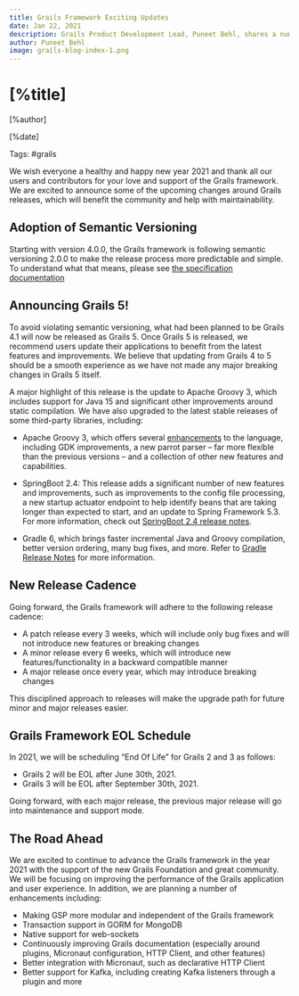 ```yaml
---
title: Grails Framework Exciting Updates
date: Jan 22, 2021
description: Grails Product Development Lead, Puneet Behl, shares a number of updates regarding the current state of the Grails framework, as well as plans for the future.
author: Puneet Behl
image: grails-blog-index-1.png
---
```


# [%title]

[%author]

[%date]

Tags: #grails

We wish everyone a healthy and happy new year 2021 and thank all our users and contributors for your love and support of the Grails framework. We are excited to announce some of the upcoming changes around Grails releases, which will benefit the community and help with maintainability. 

## Adoption of Semantic Versioning

Starting with version 4.0.0, the Grails framework is following semantic versioning 2.0.0 to make the release process more predictable and simple. To understand what that means, please see [the specification documentation](https://semver.org/) 

## Announcing Grails 5! 

To avoid violating semantic versioning, what had been planned to be Grails 4.1 will now be released as Grails 5. Once Grails 5 is released, we recommend users update their applications to benefit from the latest features and improvements. We believe that updating from Grails 4 to 5 should be a smooth experience as we have not made any major breaking changes in Grails 5 itself.
 
A major highlight of this release is the update to Apache Groovy 3, which includes support for Java 15 and significant other improvements around static compilation. We have also upgraded to the latest stable releases of some third-party libraries, including: 

- Apache Groovy 3, which offers several [enhancements](https://groovy-lang.org/releasenotes/groovy-3.0.html) to the language, including GDK improvements, a new parrot parser – far more flexible than the previous versions – and a collection of other new features and capabilities. 

- SpringBoot 2.4: This release adds a significant number of new features and improvements, such as improvements to the config file processing, a new startup actuator endpoint to help identify beans that are taking longer than expected to start, and an update to Spring Framework 5.3. For more information, check out [SpringBoot 2.4 release notes](https://github.com/spring-projects/spring-boot/wiki/Spring-Boot-2.4-Release-Notes).

- Gradle 6, which brings faster incremental Java and Groovy compilation, better version ordering, many bug fixes, and more. Refer to [Gradle Release Notes](https://docs.gradle.org/6.5/release-notes.html) for more information.

## New Release Cadence

Going forward, the Grails framework will adhere to the following release cadence:

- A patch release every 3 weeks, which will include only bug fixes and will not introduce new features or breaking changes
- A minor release every 6 weeks, which will introduce new features/functionality in a backward compatible manner
- A major release once every year, which may introduce breaking changes

This disciplined approach to releases will make the upgrade path for future minor and major releases easier.

## Grails Framework EOL Schedule

In 2021, we will be scheduling “End Of Life” for Grails 2 and 3 as follows:

- Grails 2 will be EOL after June 30th, 2021.
- Grails 3 will be EOL after September 30th, 2021.

Going forward, with each major release, the previous major release will go into maintenance and support mode. 

## The Road Ahead

We are excited to continue to advance the Grails framework in the year 2021 with the support of the new Grails Foundation and great community. We will be focusing on improving the performance of the Grails application and user experience. In addition, we are planning a number of enhancements including:

- Making GSP more modular and independent of the Grails framework
- Transaction support in GORM for MongoDB 
- Native support for web-sockets
- Continuously improving Grails documentation (especially around plugins, Micronaut configuration, HTTP Client, and other features)
- Better integration with Micronaut, such as declarative HTTP Client
- Better support for Kafka, including creating Kafka listeners through a plugin and more